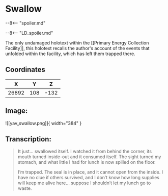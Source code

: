# Swallow

--8<-- "spoiler.md"

--8<-- "LD_spoiler.md"

The only undamaged holotext within the [[Primary Energy Collection Facility]], this holotext recalls the author's account of the events that unfolded within the facility, which has left them trapped there.

## Coordinates
| **X** | **Y** | **Z** |
| :---: | :---: | :---: |
| 26892 |  108  | -132 |

## Image:

![[yav_swallow.png]]{ width="384" }

## Transcription:
> It just… swallowed itself. I watched it from behind the corner, its mouth turned inside-out and it consumed itself. The sight turned my stomach, and what little I had for lunch is now spilled on the floor.
>
> I’m trapped. The seal is in place, and it cannot open from the inside. I have no clue if others survived, and I don’t know how long supplies will keep me alive here… suppose I shouldn’t let my lunch go to waste.
